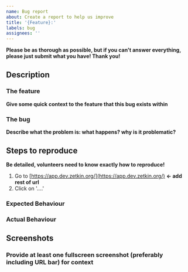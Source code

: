 ```yaml
---
name: Bug report
about: Create a report to help us improve
title: '{Feature}:'
labels: bug
assignees: ''
---
```


**Please be as thorough as possible, but if you can't answer everything, please just submit what you have! Thank you!**

## Description

### The feature

**Give some quick context to the feature that this bug exists within**

### The bug

**Describe what the problem is: what happens? why is it problematic?**

## Steps to reproduce

**Be detailed, volunteers need to know exactly how to reproduce!**

1. Go to [https://app.dev.zetkin.org/](https://app.dev.zetkin.org/) **<- add rest of url**
2. Click on '....'

### Expected Behaviour

### Actual Behaviour

## Screenshots

### **Provide at least one fullscreen screenshot (preferably including URL bar) for context**
